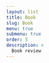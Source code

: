 ```yaml
---
layout: list
title: Book
slug: Book
menu: true
submenu: true
order: 5
description: >
  Book review
---
```

